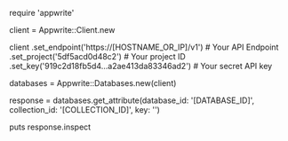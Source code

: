 require 'appwrite'

client = Appwrite::Client.new

client
    .set_endpoint('https://[HOSTNAME_OR_IP]/v1') # Your API Endpoint
    .set_project('5df5acd0d48c2') # Your project ID
    .set_key('919c2d18fb5d4...a2ae413da83346ad2') # Your secret API key

databases = Appwrite::Databases.new(client)

response = databases.get_attribute(database_id: '[DATABASE_ID]', collection_id: '[COLLECTION_ID]', key: '')

puts response.inspect
